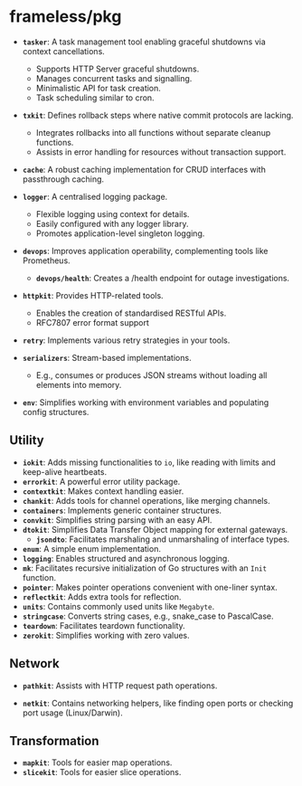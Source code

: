 # frameless/pkg

- **`tasker`**: A task management tool enabling graceful shutdowns via context cancellations.
  - Supports HTTP Server graceful shutdowns.
  - Manages concurrent tasks and signalling.
  - Minimalistic API for task creation.
  - Task scheduling similar to cron.

- **`txkit`**: Defines rollback steps where native commit protocols are lacking.
  - Integrates rollbacks into all functions without separate cleanup functions.
  - Assists in error handling for resources without transaction support.

- **`cache`**: A robust caching implementation for CRUD interfaces with passthrough caching.

- **`logger`**: A centralised logging package.
  - Flexible logging using context for details.
  - Easily configured with any logger library.
  - Promotes application-level singleton logging.

- **`devops`**: Improves application operability, complementing tools like Prometheus.
  - **`devops/health`**: Creates a /health endpoint for outage investigations.

- **`httpkit`**: Provides HTTP-related tools.
  - Enables the creation of standardised RESTful APIs.
  - RFC7807 error format support

- **`retry`**: Implements various retry strategies in your tools.

- **`serializers`**: Stream-based implementations.
  - E.g., consumes or produces JSON streams without loading all elements into memory.

- **`env`**: Simplifies working with environment variables and populating config structures.

## Utility

- **`iokit`**: Adds missing functionalities to `io`, like reading with limits and keep-alive heartbeats.
- **`errorkit`**: A powerful error utility package.
- **`contextkit`**: Makes context handling easier.
- **`chankit`**: Adds tools for channel operations, like merging channels.
- **`containers`**: Implements generic container structures.
- **`convkit`**: Simplifies string parsing with an easy API.
- **`dtokit`**: Simplifies Data Transfer Object mapping for external gateways.
  - **`jsondto`**: Facilitates marshaling and unmarshaling of interface types.
- **`enum`**: A simple enum implementation.
- **`logging`**: Enables structured and asynchronous logging.
- **`mk`**: Facilitates recursive initialization of Go structures with an `Init` function.
- **`pointer`**: Makes pointer operations convenient with one-liner syntax.
- **`reflectkit`**: Adds extra tools for reflection.
- **`units`**: Contains commonly used units like `Megabyte`.
- **`stringcase`**: Converts string cases, e.g., snake_case to PascalCase.
- **`teardown`**: Facilitates teardown functionality.
- **`zerokit`**: Simplifies working with zero values.

## Network

- **`pathkit`**: Assists with HTTP request path operations.

- **`netkit`**: Contains networking helpers, like finding open ports or checking port usage (Linux/Darwin).

## Transformation

- **`mapkit`**: Tools for easier map operations.
- **`slicekit`**: Tools for easier slice operations.
